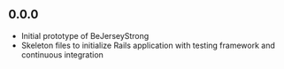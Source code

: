 ## 0.0.0

- Initial prototype of BeJerseyStrong
- Skeleton files to initialize Rails application with testing framework and continuous integration
